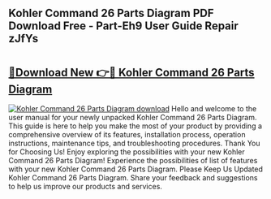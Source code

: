 ## Kohler Command 26 Parts Diagram PDF Download Free - Part-Eh9 User Guide Repair zJfYs

# <h2><a href="http://dfoxg7.blite.top/?on=Kohler+Command+26+Parts+Diagram">🔗Download New 👉🔴 Kohler Command 26 Parts Diagram</a></h2>

[![Kohler Command 26 Parts Diagram download](https://i.imgur.com/lujVjoI.png)](http://dfoxg7.blite.top/?on=Kohler+Command+26+Parts+Diagram)
Hello and welcome to the user manual for your newly unpacked Kohler Command 26 Parts Diagram. This guide is here to help you make the most of your product by providing a comprehensive overview of its features, installation process, operation instructions, maintenance tips, and troubleshooting procedures. Thank You for Choosing Us! Enjoy exploring the possibilities with your new Kohler Command 26 Parts Diagram! Experience the possibilities of list of features with your new Kohler Command 26 Parts Diagram. Please Keep Us Updated Kohler Command 26 Parts Diagram. Share your feedback and suggestions to help us improve our products and services.
